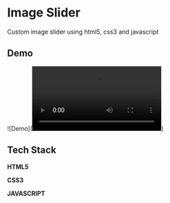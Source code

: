 
# Image Slider

Custom image slider using html5, css3 and javascript


## Demo

![Demo](<video>
    <source src="/clip/demo.mkv" type="mp4">
</video>)


## Tech Stack

**HTML5**

**CSS3**

**JAVASCRIPT**
